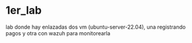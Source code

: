 # 1er_lab
lab donde hay enlazadas dos vm (ubuntu-server-22.04), una registrando pagos y otra con wazuh para monitorearla
